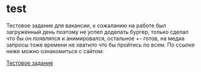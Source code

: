 # test
Тестовое задание для вакансии, к сожаланию на работе был загруженный день поэтому не успел доделать бургер, только сделал что бы он появлялся и анимировался, остальное +- готов, на медиа запросы тоже времени не хватило что бы пройтись по всем.
По ссылке ниже можно ознакомиться с сайтом:

[Тестовое задание](https://pepasso.github.io/test/)
